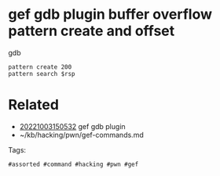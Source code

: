 # gef gdb plugin buffer overflow pattern create and offset
gdb
```
pattern create 200
pattern search $rsp
```

# Related

- [20221003150532](/zet/20221003150532/README.md) gef gdb plugin
- ~/kb/hacking/pwn/gef-commands.md

Tags:

    #assorted #command #hacking #pwn #gef
